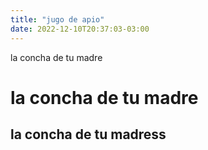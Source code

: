 ```yaml
---
title: "jugo de apio"
date: 2022-12-10T20:37:03-03:00
---
```


la concha de tu madre

# la concha de tu madre

## la concha de tu madress